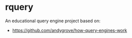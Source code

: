 # rquery
An educational query engine project based on:
* https://github.com/andygrove/how-query-engines-work
